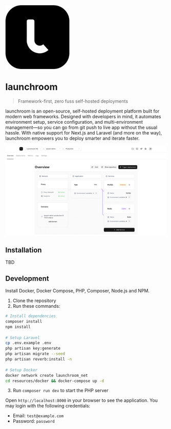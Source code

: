 <img src="resources/js/assets/launchroom.svg" 
      alt="launchroom logo" 
      width="200"
      align="center"
/>

# launchroom

> Framework-first, zero fuss self-hosted deployments

launchroom is an open-source, self-hosted deployment platform built for modern web frameworks. Designed with developers in mind, it automates environment setup, service configuration, and multi-environment management—so you can go from git push to live app without the usual hassle. With native support for Next.js and Laravel (and more on the way), launchroom empowers you to deploy smarter and iterate faster.

![launchroom dashboard](resources/js/assets/dashboard.png)

## Installation

TBD

## Development

Install Docker, Docker Compose, PHP, Composer, Node.js and NPM.

1. Clone the repository
2. Run these commands:

```bash
# Install dependencies
composer install
npm install

# Setup Laravel
cp .env.example .env
php artisan key:generate
php artisan migrate --seed
php artisan reverb:install -n

# Setup Docker
docker network create launchroom_net
cd resources/docker && docker-compose up -d
```

3. Run `composer run dev` to start the PHP server

Open `http://localhost:8000` in your browser to see the application. You may login with the following credentials:

- Email: `test@example.com`
- Password: `password`
